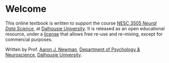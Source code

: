 # Welcome

This online textbook is written to support the course [NESC 3505 *Neural Data Science*](https://academiccalendar.dal.ca/Catalog/ViewCatalog.aspx?pageid=viewcatalog&entitytype=CID&entitycode=NESC+3505), at [Dalhousie University](https://dal.ca). It is released as an open educational resource, under a [license](https://creativecommons.org/licenses/by-nc-sa/4.0/) that allows free re-use and re-mixing, except for commercial purposes.

Written by Prof. [Aaron J. Newman](https://aaronjnewman.com/), [Department of Psychology & Neuroscience](https://www.dal.ca/faculty/science/psychology_neuroscience),  [Dalhousie University](https://dal.ca).
